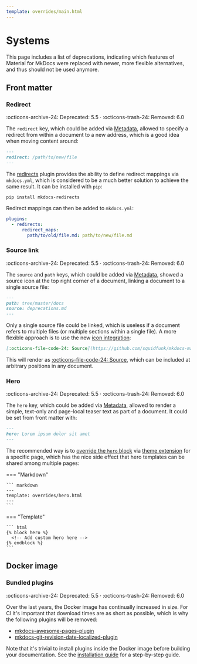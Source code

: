 ```yaml
---
template: overrides/main.html
---
```


# Systems

This page includes a list of deprecations, indicating which features of Material
for MkDocs were replaced with newer, more flexible alternatives, and thus should
not be used anymore.

## Front matter

### Redirect

:octicons-archive-24: Deprecated: 5.5 ·
:octicons-trash-24: Removed: 6.0

The `redirect` key, which could be added via [Metadata][1], allowed to
specify a redirect from within a document to a new address, which is a good
idea when moving content around:

``` markdown
---
redirect: /path/to/new/file
---
```

The [redirects][2] plugin provides the ability to define redirect mappings via
`mkdocs.yml`, which is considered to be a much better solution to achieve the
same result. It can be installed with `pip`:

```
pip install mkdocs-redirects
```

Redirect mappings can then be added to `mkdocs.yml`:

``` yaml
plugins:
  - redirects:
      redirect_maps:
        path/to/old/file.md: path/to/new/file.md
```

  [1]: reference/meta-tags.md#metadata
  [2]: https://github.com/datarobot/mkdocs-redirects

### Source link

:octicons-archive-24: Deprecated: 5.5 ·
:octicons-trash-24: Removed: 6.0

The `source` and `path` keys, which could be added via [Metadata][1], showed
a source icon at the top right corner of a document, linking a document to a
single source file:

``` markdown
---
path: tree/master/docs
source: deprecations.md
---
```

Only a single source file could be linked, which is useless if a document refers
to multiple files (or multiple sections within a single file). A more flexible
approach is to use the new [icon integration][3]:

``` markdown
[:octicons-file-code-24: Source](https://github.com/squidfunk/mkdocs-material/blob/master/docs/deprecations.md)
```

This will render as [:octicons-file-code-24: Source][4], which can be included
at arbitrary positions in any document.

  [3]: setup/changing-the-logo-and-icons.md#icons
  [4]: https://github.com/squidfunk/mkdocs-material/blob/master/docs/deprecations.md

### Hero

:octicons-archive-24: Deprecated: 5.5 ·
:octicons-trash-24: Removed: 6.0

The `hero` key, which could be added via [Metadata][1], allowed to render a
simple, text-only and page-local teaser text as part of a document. It could
be set from front matter with:

``` markdown
---
hero: Lorem ipsum dolor sit amet
---
```

The recommended way is to [override the `hero` block][5] via [theme
extension][6] for a specific page, which has the nice side effect that hero
templates can be shared among multiple pages:

=== "Markdown"

    ``` markdown
    ---
    template: overrides/hero.html
    ---
    ```

=== "Template"

    ``` html
    {% block hero %}
      <!-- Add custom hero here -->
    {% endblock %}
    ```

  [5]: customization.md#overriding-blocks
  [6]: customization.md#extending-the-theme

## Docker image

### Bundled plugins

:octicons-archive-24: Deprecated: 5.5 ·
:octicons-trash-24: Removed: 6.0

Over the last years, the Docker image has continually increased in size. For CI
it's important that download times are as short as possible, which is why the
following plugins will be removed:

- [mkdocs-awesome-pages-plugin][7]
- [mkdocs-git-revision-date-localized-plugin][8]

Note that it's trivial to install plugins inside the Docker image before
building your documentation. See the [installation guide][9] for a step-by-step
guide.

  [7]: https://github.com/lukasgeiter/mkdocs-awesome-pages-plugin
  [8]: https://github.com/timvink/mkdocs-git-revision-date-localized-plugin
  [9]: getting-started.md#with-docker
